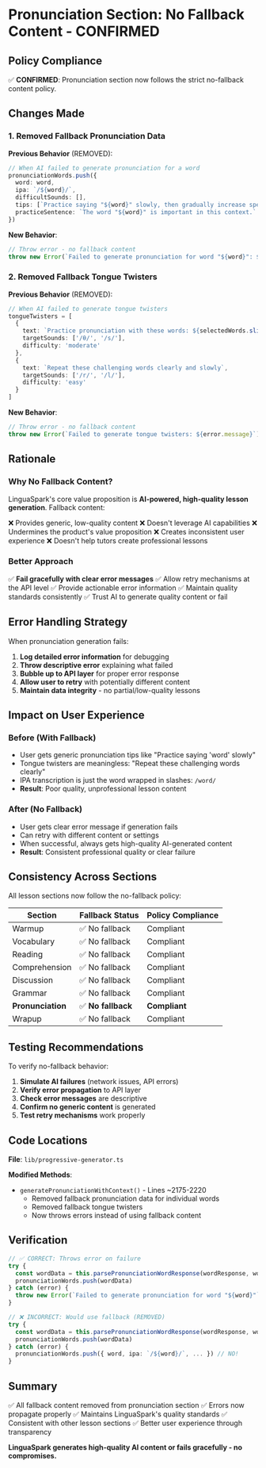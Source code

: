 # Pronunciation Section: No Fallback Content - CONFIRMED

## Policy Compliance

✅ **CONFIRMED**: Pronunciation section now follows the strict no-fallback content policy.

## Changes Made

### 1. Removed Fallback Pronunciation Data

**Previous Behavior** (REMOVED):
```typescript
// When AI failed to generate pronunciation for a word
pronunciationWords.push({
  word: word,
  ipa: `/${word}/`,
  difficultSounds: [],
  tips: [`Practice saying "${word}" slowly, then gradually increase speed`],
  practiceSentence: `The word "${word}" is important in this context.`
})
```

**New Behavior**:
```typescript
// Throw error - no fallback content
throw new Error(`Failed to generate pronunciation for word "${word}": ${error.message}`)
```

### 2. Removed Fallback Tongue Twisters

**Previous Behavior** (REMOVED):
```typescript
// When AI failed to generate tongue twisters
tongueTwisters = [
  {
    text: `Practice pronunciation with these words: ${selectedWords.slice(0, 3).join(', ')}`,
    targetSounds: ['/θ/', '/s/'],
    difficulty: 'moderate'
  },
  {
    text: `Repeat these challenging words clearly and slowly`,
    targetSounds: ['/r/', '/l/'],
    difficulty: 'easy'
  }
]
```

**New Behavior**:
```typescript
// Throw error - no fallback content
throw new Error(`Failed to generate tongue twisters: ${error.message}`)
```

## Rationale

### Why No Fallback Content?

LinguaSpark's core value proposition is **AI-powered, high-quality lesson generation**. Fallback content:

❌ Provides generic, low-quality content
❌ Doesn't leverage AI capabilities
❌ Undermines the product's value proposition
❌ Creates inconsistent user experience
❌ Doesn't help tutors create professional lessons

### Better Approach

✅ **Fail gracefully with clear error messages**
✅ Allow retry mechanisms at the API level
✅ Provide actionable error information
✅ Maintain quality standards consistently
✅ Trust AI to generate quality content or fail

## Error Handling Strategy

When pronunciation generation fails:

1. **Log detailed error information** for debugging
2. **Throw descriptive error** explaining what failed
3. **Bubble up to API layer** for proper error response
4. **Allow user to retry** with potentially different content
5. **Maintain data integrity** - no partial/low-quality lessons

## Impact on User Experience

### Before (With Fallback)
- User gets generic pronunciation tips like "Practice saying 'word' slowly"
- Tongue twisters are meaningless: "Repeat these challenging words clearly"
- IPA transcription is just the word wrapped in slashes: `/word/`
- **Result**: Poor quality, unprofessional lesson content

### After (No Fallback)
- User gets clear error message if generation fails
- Can retry with different content or settings
- When successful, always gets high-quality AI-generated content
- **Result**: Consistent professional quality or clear failure

## Consistency Across Sections

All lesson sections now follow the no-fallback policy:

| Section | Fallback Status | Policy Compliance |
|---------|----------------|-------------------|
| Warmup | ✅ No fallback | Compliant |
| Vocabulary | ✅ No fallback | Compliant |
| Reading | ✅ No fallback | Compliant |
| Comprehension | ✅ No fallback | Compliant |
| Discussion | ✅ No fallback | Compliant |
| Grammar | ✅ No fallback | Compliant |
| **Pronunciation** | ✅ **No fallback** | **Compliant** |
| Wrapup | ✅ No fallback | Compliant |

## Testing Recommendations

To verify no-fallback behavior:

1. **Simulate AI failures** (network issues, API errors)
2. **Verify error propagation** to API layer
3. **Check error messages** are descriptive
4. **Confirm no generic content** is generated
5. **Test retry mechanisms** work properly

## Code Locations

**File**: `lib/progressive-generator.ts`

**Modified Methods**:
- `generatePronunciationWithContext()` - Lines ~2175-2220
  - Removed fallback pronunciation data for individual words
  - Removed fallback tongue twisters
  - Now throws errors instead of using fallback content

## Verification

```typescript
// ✅ CORRECT: Throws error on failure
try {
  const wordData = this.parsePronunciationWordResponse(wordResponse, word)
  pronunciationWords.push(wordData)
} catch (error) {
  throw new Error(`Failed to generate pronunciation for word "${word}"`)
}

// ❌ INCORRECT: Would use fallback (REMOVED)
try {
  const wordData = this.parsePronunciationWordResponse(wordResponse, word)
  pronunciationWords.push(wordData)
} catch (error) {
  pronunciationWords.push({ word, ipa: `/${word}/`, ... }) // NO!
}
```

## Summary

✅ All fallback content removed from pronunciation section
✅ Errors now propagate properly
✅ Maintains LinguaSpark's quality standards
✅ Consistent with other lesson sections
✅ Better user experience through transparency

**LinguaSpark generates high-quality AI content or fails gracefully - no compromises.**

